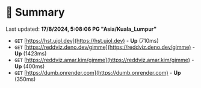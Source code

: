 # 📖 Summary
Last updated: **17/8/2024, 5:08:06 PG "Asia/Kuala_Lumpur"**

- `GET` [https://hst.ujol.dev](https://hst.ujol.dev) - **Up** (710ms)
- `GET` [https://reddviz.deno.dev/gimme](https://reddviz.deno.dev/gimme) - **Up** (1423ms)
- `GET` [https://reddviz.amar.kim/gimme](https://reddviz.amar.kim/gimme) - **Up** (400ms)
- `GET` [https://dumb.onrender.com](https://dumb.onrender.com) - **Up** (350ms)
